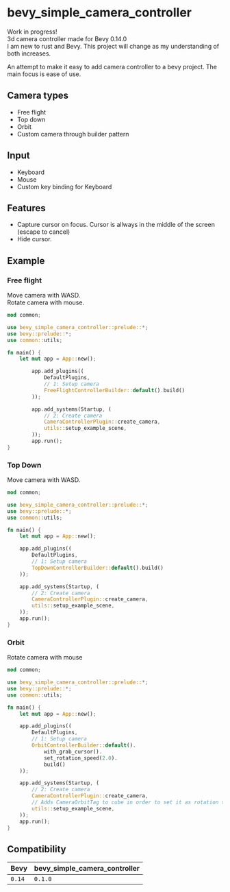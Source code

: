 # bevy_simple_camera_controller

Work in progress!  
3d camera controller made for Bevy 0.14.0  
I am new to rust and Bevy. This project will change as my understanding of both increases.

An attempt to make it easy to add camera controller to a bevy project. The main focus is ease of use.  
## Camera types
- Free flight
- Top down  
- Orbit
- Custom camera through builder pattern

## Input
- Keyboard
- Mouse
- Custom key binding for Keyboard

## Features
- Capture cursor on focus. Cursor is allways in the middle of the screen (escape to cancel)
- Hide cursor.


## Example

### Free flight
Move camera with WASD.  
Rotate camera with mouse.

```rust
mod common;

use bevy_simple_camera_controller::prelude::*;
use bevy::prelude::*;
use common::utils;

fn main() {
    let mut app = App::new();

        app.add_plugins((
            DefaultPlugins,
            // 1: Setup camera
            FreeFlightControllerBuilder::default().build()
        ));

        app.add_systems(Startup, (
            // 2: Create camera
            CameraControllerPlugin::create_camera,
            utils::setup_example_scene,
        ));
        app.run();
}
```
  
### Top Down
Move camera with WASD.  

```rust
mod common;

use bevy_simple_camera_controller::prelude::*;
use bevy::prelude::*;
use common::utils;

fn main() {
    let mut app = App::new();

    app.add_plugins((
        DefaultPlugins,
        // 1: Setup camera
        TopDownControllerBuilder::default().build()
    ));

    app.add_systems(Startup, (
        // 2: Create camera
        CameraControllerPlugin::create_camera,
        utils::setup_example_scene,
    ));
    app.run();
}
```

### Orbit
Rotate camera with mouse

```rust
mod common;

use bevy_simple_camera_controller::prelude::*;
use bevy::prelude::*;
use common::utils;

fn main() {
    let mut app = App::new();

    app.add_plugins((
        DefaultPlugins,
        // 1: Setup camera
        OrbitControllerBuilder::default().
            with_grab_cursor().
            set_rotation_speed(2.0).
            build()
    ));

    app.add_systems(Startup, (
        // 2: Create camera
        CameraControllerPlugin::create_camera,
        // Adds CameraOrbitTag to cube in order to set it as rotation target
        utils::setup_example_scene,
    ));
    app.run();
}
```

## Compatibility

| Bevy  | bevy_simple_camera_controller |
|:------|:------------------------------|
| `0.14`| `0.1.0`                       |

